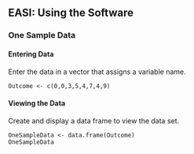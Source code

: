 
## EASI: Using the Software

### One Sample Data

#### Entering Data

Enter the data in a vector that assigns a variable name.

```{r}
Outcome <- c(0,0,3,5,4,7,4,9)
```

#### Viewing the Data

Create and display a data frame to view the data set.

```{r}
OneSampleData <- data.frame(Outcome)
OneSampleData
```
